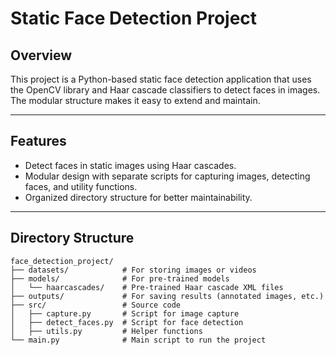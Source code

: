 # Static Face Detection Project

## Overview
This project is a Python-based static face detection application that uses the OpenCV library and Haar cascade classifiers to detect faces in images. The modular structure makes it easy to extend and maintain.

---

## Features
- Detect faces in static images using Haar cascades.
- Modular design with separate scripts for capturing images, detecting faces, and utility functions.
- Organized directory structure for better maintainability.

---

## Directory Structure
```plaintext
face_detection_project/
├── datasets/            # For storing images or videos
├── models/              # For pre-trained models
│   └── haarcascades/    # Pre-trained Haar cascade XML files
├── outputs/             # For saving results (annotated images, etc.)
├── src/                 # Source code
│   ├── capture.py       # Script for image capture
│   ├── detect_faces.py  # Script for face detection
│   ├── utils.py         # Helper functions
└── main.py              # Main script to run the project

